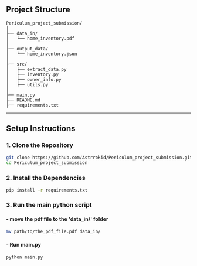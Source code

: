 ## Project Structure
```
Periculum_project_submission/
│
├── data_in/
│   └── home_inventory.pdf
│
├── output_data/
│   └── home_inventory.json     
│
├── src/    
│   ├── extract_data.py
│   ├── inventory.py
│   ├── owner_info.py
│   ├── utils.py
│
├── main.py
├── README.md
├── requirements.txt
```
---

## Setup Instructions

### 1. Clone the Repository

```bash
git clone https://github.com/Astrrokid/Periculum_project_submission.git
cd Periculum_project_submission
```

### 2. Install the Dependencies
```bash
pip install -r requirements.txt
```

### 3. Run the main python script
#### - move the pdf file to the 'data_in/' folder 
```bash
mv path/to/the_pdf_file.pdf data_in/
```
#### - Run main.py
```bash
python main.py
```